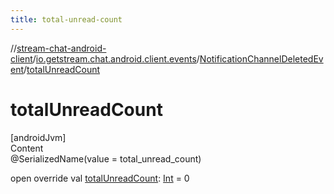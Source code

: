 ```yaml
---
title: total-unread-count
---
```

//[stream-chat-android-client](../../../index.md)/[io.getstream.chat.android.client.events](../index.md)/[NotificationChannelDeletedEvent](index.md)/[totalUnreadCount](totalUnreadCount.md)



# totalUnreadCount  
[androidJvm]  
Content  
@SerializedName(value = total_unread_count)  
  
open override val [totalUnreadCount](totalUnreadCount.md): [Int](https://kotlinlang.org/api/latest/jvm/stdlib/kotlin/-int/index.html) = 0  



